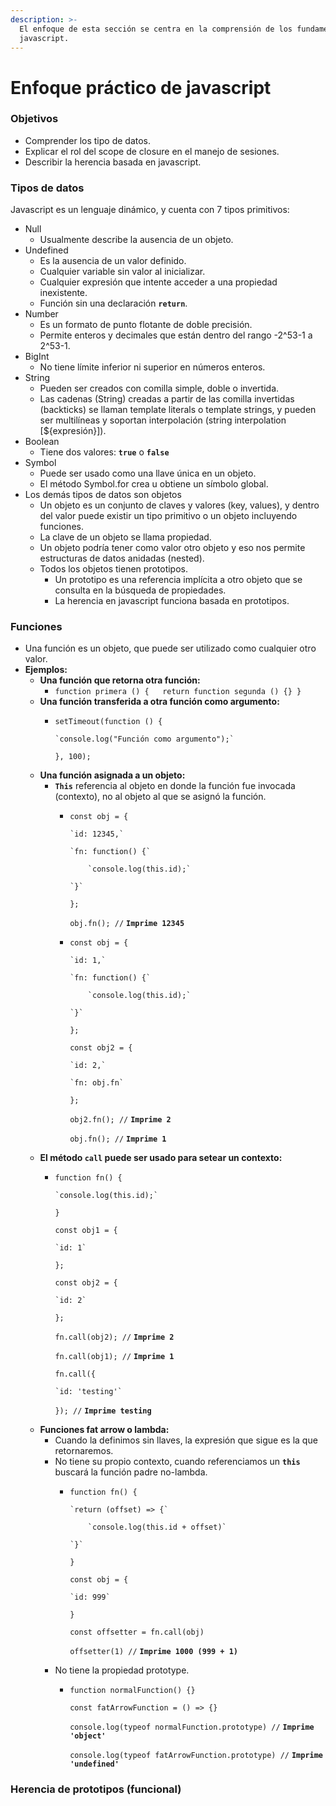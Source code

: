 ```yaml
---
description: >-
  El enfoque de esta sección se centra en la comprensión de los fundamentos de
  javascript.
---
```


# Enfoque práctico de javascript

### **Objetivos**

* Comprender los tipo de datos.
* Explicar el rol del scope de closure en el manejo de sesiones.
* Describir la herencia basada en javascript.

### **Tipos de datos**

Javascript es un lenguaje dinámico, y cuenta con 7 tipos primitivos:

* Null
  * Usualmente describe la ausencia de un objeto.
* Undefined
  * Es la ausencia de un valor definido.
  * Cualquier variable sin valor al inicializar.
  * Cualquier expresión que intente acceder a una propiedad inexistente.
  * Función sin una declaración **`return`**.
* Number
  * Es un formato de punto flotante de doble precisión.
  * Permite enteros y decimales que están dentro del rango -2^53-1 a 2^53-1.
* BigInt
  * No tiene límite inferior ni superior en números enteros.
* String
  * Pueden ser creados con comilla simple, doble o invertida.
  * Las cadenas \(String\) creadas a partir de las comilla invertidas \(backticks\) se llaman template literals o template strings, y pueden ser multilíneas y soportan interpolación \(string interpolation \[${expresión}\]\).
* Boolean
  * Tiene dos valores: **`true`** o **`false`**
* Symbol
  * Puede ser usado como una llave única en un objeto.
  * El método Symbol.for crea u obtiene un símbolo global.
* Los demás tipos de datos son objetos
  * Un objeto es un conjunto de claves y valores \(key, values\), y dentro del valor puede existir un tipo primitivo o un objeto incluyendo funciones.
  * La clave de un objeto se llama propiedad.
  * Un objeto podría tener como valor otro objeto y eso nos permite estructuras de datos anidadas \(nested\).
  * Todos los objetos tienen prototipos.
    * Un prototipo es una referencia implícita a otro objeto que se consulta en la búsqueda de propiedades.
    * La herencia en javascript funciona basada en prototipos. 

### Funciones

* Una función es un objeto, que puede ser utilizado como cualquier otro valor.
* **Ejemplos:**
  * **Una función que retorna otra función:**
    * `function primera () {   return function segunda () {} }`
  * **Una función transferida a otra función como argumento:**
    * `setTimeout(function () {`

          `console.log("Función como argumento");`

      `}, 100);`
  * **Una función asignada a un objeto:**
    * **`This`** referencia al objeto en donde la función fue invocada \(contexto\), no al objeto al que se asignó la función.
      * `const obj = {`

            `id: 12345,`

            `fn: function() {`

                `console.log(this.id);`

            `}`

        `};`

        `obj.fn(); //` **`Imprime 12345`**

      * `const obj = {`

            `id: 1,`

            `fn: function() {`

                `console.log(this.id);`

            `}`

        `};`

        `const obj2 = {`

            `id: 2,`

            `fn: obj.fn`

        `};`

        `obj2.fn(); //` **`Imprime 2`**

        `obj.fn(); //` **`Imprime 1`**
  * **El método `call` puede ser usado para setear un contexto:**
    * `function fn() {`

          `console.log(this.id);`

      `}`

      `const obj1 = {`

          `id: 1`

      `};`

      `const obj2 = {`

          `id: 2`

      `};`

      `fn.call(obj2); //` **`Imprime 2`**

      `fn.call(obj1); //` **`Imprime 1`**

      `fn.call({`

          `id: 'testing'`

      `}); //` **`Imprime testing`**
  * **Funciones fat arrow o lambda:**
    * Cuando la definimos sin llaves, la expresión que sigue es la que retornaremos.
    * No tiene su propio contexto, cuando referenciamos un **`this`** buscará la función padre no-lambda.
      * `function fn() {`

            `return (offset) => {`

                `console.log(this.id + offset)`

            `}`

        `}`

        `const obj = {`

            `id: 999`

        `}`

        `const offsetter = fn.call(obj)`

        `offsetter(1) //` **`Imprime 1000 (999 + 1)`**
    * No tiene la propiedad prototype.
      * `function normalFunction() {}`

        `const fatArrowFunction = () => {}`

        `console.log(typeof normalFunction.prototype) //` **`Imprime 'object'`**

        `console.log(typeof fatArrowFunction.prototype) //` **`Imprime 'undefined'`**

### Herencia de prototipos \(funcional\)





